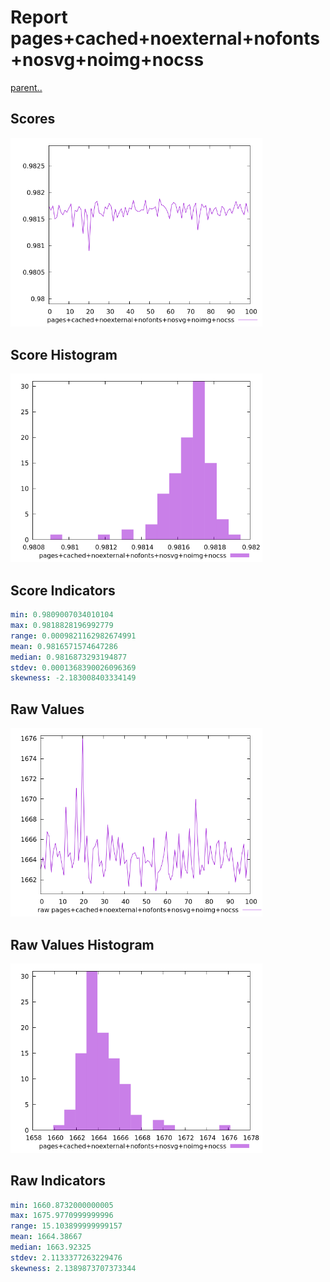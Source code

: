 # Report pages+cached+noexternal+nofonts+nosvg+noimg+nocss

[parent..](./..)  


## Scores

![score](./score.png)  

## Score Histogram

![hist](./hist.png)  

## Score Indicators

```yaml
min: 0.9809007034010104
max: 0.9818828196992779
range: 0.0009821162982674991
mean: 0.9816571574647286
median: 0.9816873293194877
stdev: 0.0001368390026096369
skewness: -2.183008403334149

```

## Raw Values

![raw](./raw.png)  

## Raw Values Histogram

![raw hist](./raw_hist.png)  

## Raw Indicators

```yaml
min: 1660.8732000000005
max: 1675.9770999999996
range: 15.103899999999157
mean: 1664.38667
median: 1663.92325
stdev: 2.1133377263229476
skewness: 2.1389873707373344

```

<style>
  img {
    max-width: 80%;
  }
</style>
      
